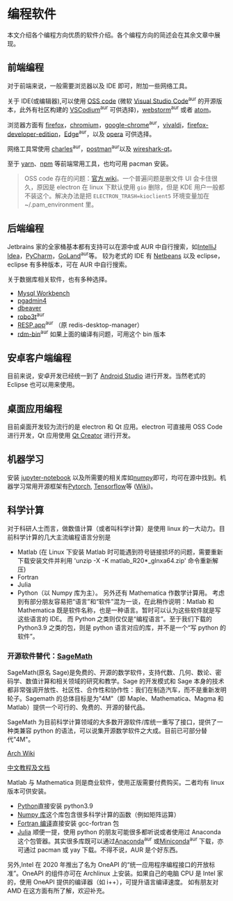 # 编程软件

本文介绍各个编程方向优质的软件介绍。各个编程方向的简述会在其余文章中展现。

## 前端编程

对于前端来说，一般需要浏览器以及 IDE 即可，附加一些网络工具。

关于 IDE(或编辑器),可以使用 [OSS code](https://www.archlinux.org/packages/extra/x86_64/code/) (微软 [Visual Studio Code](https://aur.archlinux.org/packages/visual-studio-code-bin/)<sup>aur</sup> 的开源版本，此外有社区构建的 [VSCodium](https://aur.archlinux.org/packages/vscodium-bin/)<sup>aur</sup> 可供选择)，[webstorm](https://aur.archlinux.org/packages/webstorm/)<sup>aur</sup> 或者 [atom](https://archlinux.org/packages/extra/x86_64/atom/)。

浏览器方面有 [firefox](https://archlinux.org/packages/extra/x86_64/firefox/)，[chromium](https://archlinux.org/packages/extra/x86_64/chromium/)，[google-chrome](https://aur.archlinux.org/packages/google-chrome/)<sup>aur</sup>，[vivaldi](https://archlinux.org/packages/extra/x86_64/vivaldi/)，[firefox-developer-edition](https://www.archlinux.org/packages/extra/x86_64/firefox-developer-edition/)，[Edge](https://aur.archlinux.org/packages/microsoft-edge-dev-bin/)<sup>aur</sup>，以及 [opera](https://archlinux.org/packages/extra/x86_64/opera/) 可供选择。

网络工具常使用 [charles](https://aur.archlinux.org/packages/charles/)<sup>aur</sup>，[postman](https://aur.archlinux.org/packages/postman-bin/)<sup>aur</sup>以及 [wireshark-qt](https://archlinux.org/packages/extra/x86_64/wireshark-qt/)。

至于 [yarn](https://www.archlinux.org/packages/extra/any/yarn/)、[npm](https://www.archlinux.org/packages/extra/any/npm/) 等前端常用工具，也均可用 pacman 安装。

> OSS code 存在的问题：[官方 wiki](https://wiki.archlinux.org/index.php/Visual_Studio_Code)。一个普遍问题是删文件 UI 会卡住很久，原因是 electron 在 linux 下默认使用 `gio` 删除，但是 KDE 用户一般都不装这个。解决办法是把 `ELECTRON_TRASH=kioclient5` 环境变量加在~/.pam_environment 里。

## 后端编程

Jetbrains 家的全家桶基本都有支持可以在源中或 AUR 中自行搜索，如[IntelliJ Idea](https://www.archlinux.org/packages/extra/x86_64/intellij-idea-community-edition/)，[PyCharm](https://www.archlinux.org/packages/extra/x86_64/pycharm-community-edition/)，[GoLand](https://aur.archlinux.org/packages/goland/)<sup>aur</sup>等。
较为老式的 IDE 有 [Netbeans](https://www.archlinux.org/packages/extra/any/netbeans/) 以及 eclipse，eclipse 有多种版本，可在 AUR 中自行搜索。

关于数据库相关软件，也有多种选择。

- [Mysql Workbench](https://www.archlinux.org/packages/extra/x86_64/mysql-workbench/)
- [pgadmin4](https://www.archlinux.org/packages/extra/x86_64/pgadmin4/)
- [dbeaver](https://www.archlinux.org/packages/extra/x86_64/dbeaver/)
- [robo3t](https://aur.archlinux.org/packages/robo3t-bin/)<sup>aur</sup>
- [RESP.app](https://aur.archlinux.org/packages/resp-app/)<sup>aur</sup> （原 redis-desktop-manager）
- [rdm-bin](https://aur.archlinux.org/packages/rdm-bin/)<sup>aur</sup> 如果上面的编译有问题，可用这个 bin 版本

## 安卓客户端编程

目前来说，安卓开发已经统一到了 [Android Studio](https://aur.archlinux.org/packages/android-studio/) 进行开发。当然老式的 Eclipse 也可以用来使用。

## 桌面应用编程

目前桌面开发较为流行的是 electron 和 Qt 应用。electron 可直接用 OSS Code 进行开发，Qt 应用使用 [Qt Creator](https://www.archlinux.org/packages/extra/x86_64/qtcreator/) 进行开发。

## 机器学习

安装 [jupyter-notebook](https://archlinux.org/packages/extra/any/jupyter-notebook/) 以及所需要的相关库如[numpy](https://archlinux.org/packages/extra/x86_64/python-numpy/)即可，均可在源中找到。机器学习常用开源框架有[Pytorch](https://pytorch.org/), [Tensorflow](https://www.tensorflow.org)等 ([Wiki](https://wiki.archlinux.org/title/List_of_applications/Science#Artificial_intelligence))。

## 科学计算

对于科研人士而言，做数值计算（或者叫科学计算）是使用 linux 的一大动力。目前科学计算的几大主流编程语言分别是

- Matlab (在 Linux 下安装 Matlab 时可能遇到符号链接损坏的问题，需要重新下载安装文件并利用 'unzip -X -K matlab_R20\*\_glnxa64.zip' 命令重新解压)
- Fortran
- Julia
- Python（以 Numpy 库为主）。
  另外还有 Mathematica 作数学计算用。
  考虑到有部分朋友容易把“语言”和“软件”混为一谈，在此稍作说明：Matlab 和 Mathematica 既是软件名称，也是一种语言。暂时可以认为这些软件就是写这些语言的 IDE。
  而 Python 之类则仅仅是“编程语言”。至于我们下载的 Python3.9 之类的包，则是 python 语言对应的库，并不是一个“写 python 的软件”。

### 开源软件替代：[SageMath](https://www.sagemath.org/)

SageMath(原名 Sage)是免费的、开源的数学软件，支持代数、几何、数论、密码学、数值计算和相关领域的研究和教学。Sage 的开发模式和 Sage 本身的技术都非常强调开放性、社区性、合作性和协作性：我们在制造汽车，而不是重新发明轮子。Sagemath 的总体目标是为"4M"（即 Maple、Mathematica、Magma 和 Matlab）提供一个可行的、免费的、开源的替代品。

SageMath 为目前科学计算领域的大多数开源软件/库统一重写了接口，提供了一种类兼容 python 的语法，可以说集开源数学软件之大成。目前已可部分替代"4M"。

[Arch Wiki](https://wiki.archlinux.org/title/SageMath)

[中文教程及文档](https://www.osgeo.cn/sagemath/index.html)

Matlab 与 Mathematica 则是商业软件，使用正版需要付费购买。二者均有 linux 版本可供安装。

- [Python](https://wiki.archlinux.org/title/Python)直接安装 python3.9
- [Numpy 库](https://archlinux.org/packages/extra/x86_64/python-numpy/)这个库包含很多科学计算的函数（例如矩阵运算）
- [Fortran 编译](https://wiki.archlinux.org/title/GNU_Compiler_Collection)直接安装 gcc-fortran 包
- [Julia](https://wiki.archlinux.org/title/Julia)
  顺便一提，使用 python 的朋友可能很多都听说或者使用过 Anaconda 这个包管器。其实很多库既可以通过[Anaconda](https://aur.archlinux.org/packages/anaconda/)<sup>aur</sup> 或[Miniconda](https://aur.archlinux.org/packages/miniconda3/)<sup>aur</sup> 下载，亦可通过 pacman 或 yay 下载。不得不说，AUR 是个好东西。

另外,Intel 在 2020 年推出了名为 OneAPI 的“统一应用程序编程接口的开放标准”。OneAPI 的组件亦可在 Archlinux 上安装。如果自己的电脑 CPU 是 Intel 家的，使用 OneAPI 提供的编译器（如 i++），可提升语言编译速度。
如有朋友对 AMD 在这方面有所了解，欢迎补充。
